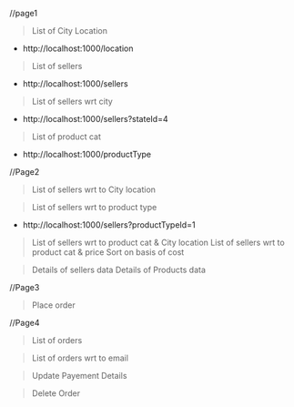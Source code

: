 //page1
> List of City Location
* http://localhost:1000/location

> List of sellers
* http://localhost:1000/sellers

> List of sellers wrt city
* http://localhost:1000/sellers?stateId=4

> List of product cat
* http://localhost:1000/productType



//Page2
> List of sellers wrt to City location

> List of sellers wrt to product type
* http://localhost:1000/sellers?productTypeId=1

> List of sellers wrt to product cat & City location
> List of sellers wrt to product cat & price
> Sort on basis of cost

> Details of sellers data
> Details of Products data

//Page3

> Place order


//Page4

> List of orders

> List of orders wrt to email

> Update Payement Details 

> Delete Order 